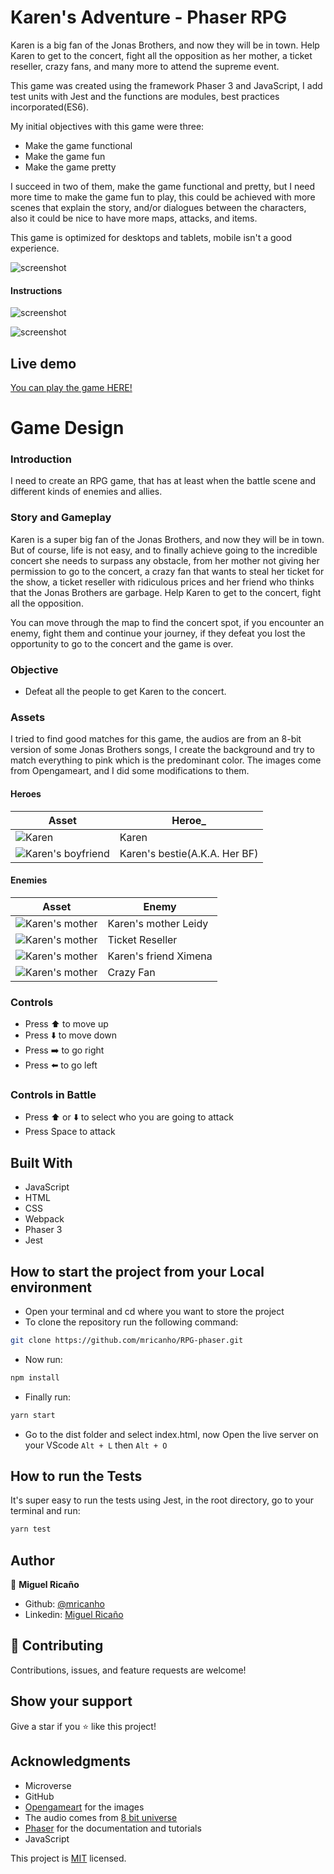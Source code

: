 # Karen's Adventure - Phaser RPG

Karen is a big fan of the Jonas Brothers, and now they will be in town. Help Karen to get to the concert, fight all the opposition as her mother, a ticket reseller, crazy fans, and many more to attend the supreme event.

This game was created using the framework Phaser 3 and JavaScript, I add test units with Jest and the functions are modules, best practices incorporated(ES6).

My initial objectives with this game were three:

- Make the game functional
- Make the game fun
- Make the game pretty

I succeed in two of them, make the game functional and pretty, but I need more time to make the game fun to play, this could be achieved with more scenes that explain the story, and/or dialogues between the characters, also it could be nice to have more maps, attacks, and items.

This game is optimized for desktops and tablets, mobile isn't a good experience.

![screenshot](dist/assets/screen-1.jpeg)

#### Instructions

![screenshot](dist/assets/screen-2.jpeg)

![screenshot](dist/assets/screen-3.jpeg)

## Live demo

[You can play the game HERE!](https://nervous-hypatia-7cd6e3.netlify.app/)

# Game Design

### Introduction

I need to create an RPG game, that has at least when the battle scene and different kinds of enemies and allies.

### Story and Gameplay
Karen is a super big fan of the Jonas Brothers, and now they will be in town. But of course, life is not easy, and to finally achieve going to the incredible concert she needs to surpass any obstacle, from her mother not giving her permission to go to the concert, a crazy fan that wants to steal her ticket for the show, a ticket reseller with ridiculous prices and her friend who thinks that the Jonas Brothers are garbage. Help Karen to get to the concert, fight all the opposition. 

You can move through the map to find the concert spot, if you encounter an enemy, fight them and continue your journey, if they defeat you lost the opportunity to go to the concert and the game is over.
### Objective
- Defeat all the people to get Karen to the concert.

### Assets
I tried to find good matches for this game, the audios are from an 8-bit version of some Jonas Brothers songs, I create the background and try to match everything to pink which is the predominant color. The images come from Opengameart, and I did some modifications to them.

#### Heroes
| Asset  | Heroe_ |
| ------------- | ------------- |
| ![Karen](dist/assets/karen.png)  | Karen |
| ![Karen's boyfriend](dist/assets/bestie.png)   | Karen's bestie(A.K.A. Her BF)  |
#### Enemies
| Asset  | Enemy |
| ------------- | ------------- |
| ![Karen's mother](dist/assets/leidy.png)  | Karen's mother Leidy |
| ![Karen's mother](dist/assets/re-seller.png)   | Ticket Reseller  |
| ![Karen's mother](dist/assets/spidey.png)   | Karen's friend Ximena |
| ![Karen's mother](dist/assets/fan.png)   | Crazy Fan  |

### Controls
- Press ⬆️ to move up
- Press ⬇️ to move down
- Press ➡️ to go right
- Press ⬅️ to go left
### Controls in Battle
- Press ⬆️ or ⬇️ to select who you are going to attack
- Press Space to attack
## Built With

- JavaScript
- HTML
- CSS
- Webpack
- Phaser 3
- Jest

## How to start the project from your Local environment

- Open your terminal and cd where you want to store the project
- To clone the repository run the following command:
```bash
git clone https://github.com/mricanho/RPG-phaser.git
```
- Now run:
```bash
npm install
```
- Finally run:
```bash
yarn start
```
- Go to the dist folder and select index.html, now Open the live server on your VScode `Alt + L` then `Alt + O`

## How to run the Tests

It's super easy to run the tests using Jest, in the root directory, go to your terminal and run:
```bash
yarn test
```
## Author

👤 **Miguel Ricaño**

- Github: [@mricanho](https://github.com/mricanho)
- Linkedin: [Miguel Ricaño](https://www.linkedin.com/in/mricanho/)

## 🤝 Contributing

Contributions, issues, and feature requests are welcome!

## Show your support

Give a star if you :star: like this project!

## Acknowledgments

- Microverse
- GitHub 
- [Opengameart](https://opengameart.org/) for the images
- The audio comes from [8 bit universe](https://www.youtube.com/user/8BitUniverseMusic)
- [Phaser](http://phaser.io/) for the documentation and tutorials
- JavaScript

This project is [MIT](LICENSE) licensed.
